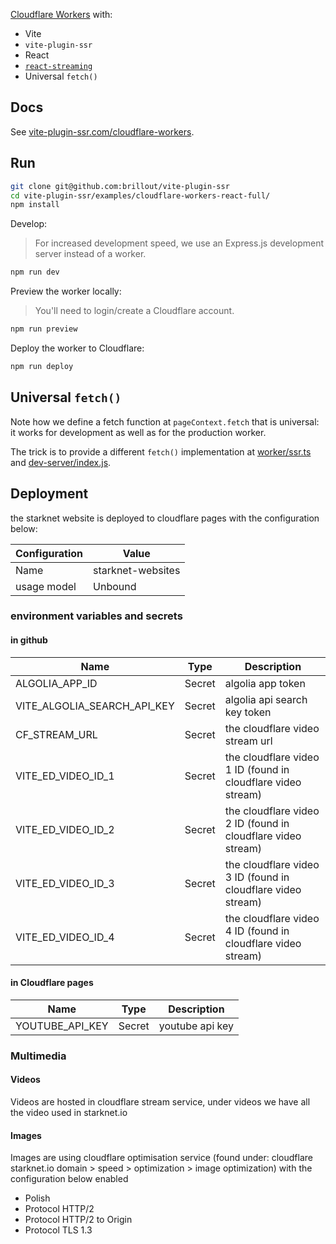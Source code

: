 [Cloudflare Workers](https://workers.cloudflare.com/) with:
 - Vite
 - `vite-plugin-ssr`
 - React
 - [`react-streaming`](https://github.com/brillout/react-streaming)
 - Universal `fetch()`


## Docs

See [vite-plugin-ssr.com/cloudflare-workers](https://vite-plugin-ssr.com/cloudflare-workers).


## Run

```bash
git clone git@github.com:brillout/vite-plugin-ssr
cd vite-plugin-ssr/examples/cloudflare-workers-react-full/
npm install
```

Develop:

> For increased development speed, we use an Express.js development server instead of a worker.

```bash
npm run dev
```

Preview the worker locally:

> You'll need to login/create a Cloudflare account.

```bash
npm run preview
```

Deploy the worker to Cloudflare:
```bash
npm run deploy
```


## Universal `fetch()`

Note how we define a fetch function at `pageContext.fetch` that is universal: it works for development as well as for the production worker.

The trick is to provide a different `fetch()` implementation at [worker/ssr.ts](worker/ssr.ts) and [dev-server/index.js](dev-server/index.js).


## Deployment
the starknet website is deployed to cloudflare pages with the configuration below:

| Configuration | Value             |
|---------------|-------------------|
| Name          | starknet-websites |
| usage model   | Unbound           |

### environment variables and secrets
#### in github
| Name                        | Type   | Description                                                   |
|-----------------------------|--------|---------------------------------------------------------------|
| ALGOLIA_APP_ID              | Secret | algolia app token                                             |
| VITE_ALGOLIA_SEARCH_API_KEY | Secret | algolia api search key token                                  |
| CF_STREAM_URL               | Secret | the cloudflare video stream url                               |
| VITE_ED_VIDEO_ID_1          | Secret | the cloudflare video 1 ID  (found in cloudflare video stream) |
| VITE_ED_VIDEO_ID_2          | Secret | the cloudflare video 2 ID  (found in cloudflare video stream) |
| VITE_ED_VIDEO_ID_3          | Secret | the cloudflare video 3 ID  (found in cloudflare video stream) |
| VITE_ED_VIDEO_ID_4          | Secret | the cloudflare video 4 ID  (found in cloudflare video stream) |
#### in Cloudflare pages
| Name | Type   | Description     |
|------|--------|-----------------|
| YOUTUBE_API_KEY | Secret | youtube api key |

### Multimedia
#### Videos
Videos are hosted in cloudflare stream service, under videos we have all the video used in starknet.io
#### Images
Images are using cloudflare optimisation service (found under: cloudflare starknet.io domain > speed > optimization > image optimization) with the configuration below enabled
- Polish
- Protocol HTTP/2
- Protocol HTTP/2 to Origin
- Protocol TLS 1.3
